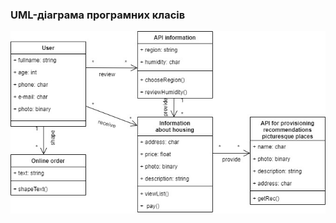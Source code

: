 ### UML-діаграма програмних класів

![](https://github.com/oleksandrblazhko/ai202-nezhivih/blob/ai202-nezhivih_with_laboratory_work_6/2-SoftwareDesign/2.5-UMLProgramClasses/ConceptClasses.jpg)

